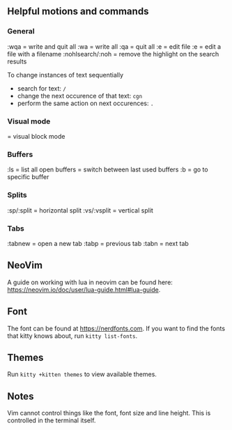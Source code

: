 ## Helpful motions and commands

### General
:wqa = write and quit all
:wa = write all
:qa = quit all
:e = edit file
:e <filename> = edit a file with a filename
:nohlsearch/:noh = remove the highlight on the search results

To change instances of text sequentially
- search for text: `/`
- change the next occurence of that text: `cgn`
- perform the same action on next occurences: `.`

### Visual mode
<C-V> = visual block mode

### Buffers
:ls = list all open buffers
<C-6> = switch between last used buffers
:b <number> = go to specific buffer

### Splits
:sp/:split = horizontal split
:vs/:vsplit = vertical split

### Tabs
:tabnew = open a new tab
:tabp = previous tab
:tabn = next tab

## NeoVim
A guide on working with lua in neovim can be found here: https://neovim.io/doc/user/lua-guide.html#lua-guide.

## Font
The font can be found at https://nerdfonts.com.
If you want to find the fonts that kitty knows about, run `kitty list-fonts`.

## Themes
Run `kitty +kitten themes` to view available themes.

## Notes
Vim cannot control things like the font, font size and line height. This is
controlled in the terminal itself.
